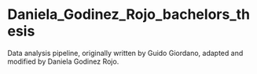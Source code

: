 # Daniela_Godinez_Rojo_bachelors_thesis
Data analysis pipeline, originally written by Guido Giordano, adapted and modified by Daniela Godinez Rojo. 
